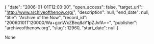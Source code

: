 {
  "date": "2006-01-01T12:00:00", 
  "open_access": false, 
  "target_url": "http://www.archiveofthenow.org/", 
  "description": null, 
  "end_date": null, 
  "title": "Archive of the Now", 
  "record_id": "20060101T120000/Wa+gcnWxZBeq8aY1pZJvfA==", 
  "publisher": "archiveofthenow.org", 
  "slug": 12960, 
  "start_date": null
}

None
